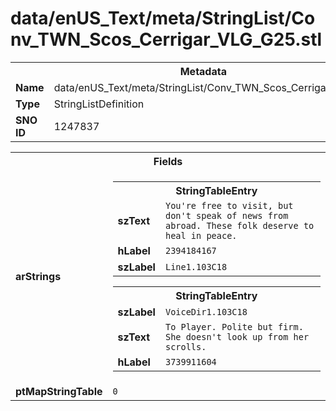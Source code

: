 <h1>data/enUS_Text/meta/StringList/Conv_TWN_Scos_Cerrigar_VLG_G25.stl</h1><table><tr><th colspan="100%">Metadata</th></tr><tr><td><b>Name</b></td><td>data/enUS_Text/meta/StringList/Conv_TWN_Scos_Cerrigar_VLG_G25.stl</td></tr><tr><td><b>Type</b></td><td>StringListDefinition</td></tr><tr><td><b>SNO ID</b></td><td>1247837</td></tr></table>

<table><tr><th colspan="100%">Fields</th></tr><tr><td><b>arStrings</b></td><td><table><tr><th colspan="100%">StringTableEntry</th></tr><tr><td><b>szText</b></td><td><code>You're free to visit, but don't speak of news from abroad. These folk deserve to heal in peace.</code></td></tr><tr><td><b>hLabel</b></td><td><code>2394184167</code></td></tr><tr><td><b>szLabel</b></td><td><code>Line1.103C18</code></td></tr></table>


<table><tr><th colspan="100%">StringTableEntry</th></tr><tr><td><b>szLabel</b></td><td><code>VoiceDir1.103C18</code></td></tr><tr><td><b>szText</b></td><td><code>To Player. Polite but firm. She doesn't look up from her scrolls.</code></td></tr><tr><td><b>hLabel</b></td><td><code>3739911604</code></td></tr></table>


</td></tr><tr><td><b>ptMapStringTable</b></td><td><code>0</code></td></tr></table>

